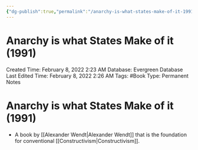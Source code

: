 ```yaml
---
{"dg-publish":true,"permalink":"/anarchy-is-what-states-make-of-it-1991/"}
---
```


# Anarchy is what States Make of it (1991)

Created Time: February 8, 2022 2:23 AM
Database: Evergreen Database
Last Edited Time: February 8, 2022 2:26 AM
Tags: #Book
Type: Permanent Notes

# Anarchy is what States Make of it (1991)

- A book by [[Alexander Wendt\|Alexander Wendt]] that is the foundation for conventional [[Constructivism\|Constructivism]].